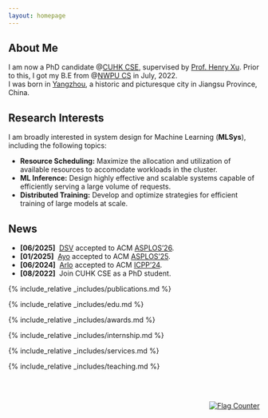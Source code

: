 ```yaml
---
layout: homepage
---
```


## About Me

I am now a PhD candidate @[CUHK CSE](https://www.cse.cuhk.edu.hk/), supervised by [Prof. Henry Xu](https://henryhxu.github.io/). Prior to this, I got my B.E from @[NWPU CS](https://www.nwpu.edu.cn/) in July, 2022.  
I was born in [Yangzhou](https://en.wikipedia.org/wiki/Yangzhou), a historic and picturesque city in Jiangsu Province, China.

## Research Interests
  I am broadly interested in system design for Machine Learning (**<autocolor>MLSys</autocolor>**), including the following topics:
- **<autocolor>Resource Scheduling:</autocolor>** Maximize the allocation and utilization of available resources to accomodate workloads in the cluster.
- **<autocolor>ML Inference:</autocolor>** Design highly effective and scalable systems capable of efficiently serving a large volume of requests.
- **<autocolor>Distributed Training:</autocolor>** Develop and optimize strategies for efficient training of large models at scale.

## News
- **[06/2025]** &nbsp;[DSV](https://arxiv.org/abs/2502.07590) accepted to ACM [ASPLOS’26](https://www.asplos-conference.org/asplos2026/).
- **[01/2025]** &nbsp;[Ayo](https://dl.acm.org/doi/10.1145/3676641.3716278) accepted to ACM [ASPLOS’25](https://www.asplos-conference.org/asplos2025/).
- **[06/2024]** &nbsp;[Arlo](https://dl.acm.org/doi/10.1145/3673038.3673124) accepted to ACM [ICPP’24](https://icpp2024.org/). 
- **[08/2022]** &nbsp;Join CUHK CSE as a PhD student.


{% include_relative _includes/publications.md %}

{% include_relative _includes/edu.md %}

{% include_relative _includes/awards.md %}


{% include_relative _includes/internship.md %}

{% include_relative _includes/services.md %}

{% include_relative _includes/teaching.md %}


<br><br>

<div style="text-align: right;">
    <a href="https://info.flagcounter.com/OELr">
        <img src="https://s05.flagcounter.com/count/OELr/bg_FFFFFF/txt_000000/border_CCCCCC/columns_2/maxflags_10/viewers_0/labels_0/pageviews_0/flags_0/percent_0/" 
             alt="Flag Counter" border="0">
    </a>
</div>

